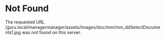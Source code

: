<!DOCTYPE HTML PUBLIC "-//IETF//DTD HTML 2.0//EN">
<html><head>
<meta http-equiv="Content-Type" content="text/html; charset=iso-8859-1">

<title>404 Not Found</title>
</head><body>
<h1>Not Found</h1>
<p>The requested URL /guru.local/managermanager/assets/images/doc/mm/mm_ddSelectDocuments1.jpg was not found on this server.</p>
</body></html>
